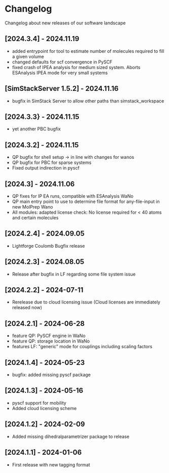 # Changelog

Changelog about new releases of our software landscape 

## [2024.3.4] - 2024.11.19

- added entrypoint for tool to estimate number of molecules required to fill a given volume
- changed defaults for scf convergence in PySCF
- fixed crash of IPEA analysis for medium sized system. Aborts ESAnalysis IPEA mode for very small systems

## [SimStackServer 1.5.2] - 2024.11.16

- bugfix in SimStack Server to allow other paths than simstack_workspace

## [2024.3.3} - 2024.11.15

- yet another PBC bugfix

## [2024.3.2] - 2024.11.15

- QP bugfix for shell setup -> in line with changes for wanos
- QP bugfix for PBC for sparse systems
- Fixed output indirection in pyscf

## [2024.3] - 2024.11.06

- QP fixes for IP EA runs, compatible with ESAnalysis WaNo
- QP main entry point to use to determine file format for any-file-input in new MolPrep Wano
- All modules: adapted license check: No license required for < 40 atoms and certain molecules

## [2024.2.4] - 2024.09.05

- Lightforge Coulomb Bugfix release

## [2024.2.3] - 2024.08.05

- Release after bugfix in LF regarding some file system issue

## [2024.2.2] - 2024-07-11

- Rerelease due to cloud licensing issue (Cloud licenses are immediately released now)

## [2024.2.1] - 2024-06-28

- feature QP: PySCF engine in WaNo
- feature QP: storage location in WaNo
- features LF: "generic" mode for couplings including scaling factors

## [2024.1.4] - 2024-05-23

- bugfix: added missing pyscf package

## [2024.1.3] - 2024-05-16

- pyscf support for mobility
- Added cloud licensing scheme

## [2024.1.2] - 2024-02-09

- Added missing dihedralparametrizer package to release

## [2024.1.1] - 2024-01-06

- First release with new tagging format

